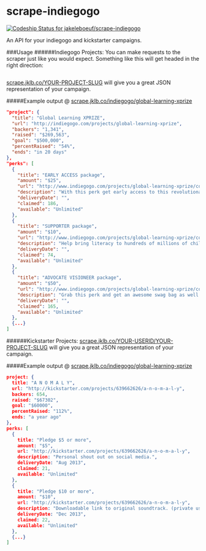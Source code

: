 scrape-indiegogo
================
[ ![Codeship Status for jakeleboeuf/scrape-indiegogo](https://codeship.io/projects/6b1dd260-37e4-0132-e8f4-461894a5379e/status?branch=master)](https://codeship.io/projects/41841)

An API for your indiegogo and kickstarter campaigns.

###Usage
######Indiegogo Projects:
You can make requests to the scraper just like you would expect. Something like this will get headed in the right direction:

```html

```

[scrape.jklb.co/YOUR-PROJECT-SLUG](http://scrape.jklb.co/indiegogo/global-learning-xprize) will give you a great JSON representation of your campaign.


#####Example output @ [scrape.jklb.co/indiegogo/global-learning-xprize](http://scrape.jklb.co/indiegogo/global-learning-xprize)

```json
"project": {
  "title": "Global Learning XPRIZE",
  "url": "http://indiegogo.com/projects/global-learning-xprize",
  "backers": "1,341",
  "raised": "$269,563",
  "goal": "$500,000",
  "percentRaised": "54%",
  "ends": "in 20 days"
},
"perks": [
  {
    "title": "EARLY ACCESS package",
    "amount": "$25",
    "url": "http://www.indiegogo.com/projects/global-learning-xprize/contributions/new?perk_amt=25&perk_id=2314758",
    "description": "With this perk get early access to this revolutionary software, 18 months\nbefore anyone else, to test with kids near you.\n\nIn addition to the previous perks, you also get:\n\n · A Vote: As a Digital Visioneer you will get a vote where the XPRIZE\nFoundation should launch its next major competition.\n · Credit: Get your name credited in the winning software that is used by\nhundreds of millions of kids.\n · Digital Content: Exclusive extended digital content (interviews,\nvideos, images, and more!)",
    "deliveryDate": "",
    "claimed": 186,
    "available": "Unlimited"
  },
  {
    "title": "SUPPORTER package",
    "amount": "$10",
    "url": "http://www.indiegogo.com/projects/global-learning-xprize/contributions/new?perk_amt=10&perk_id=2314753",
    "description": "Help bring literacy to hundreds of millions of children around the world by showing your support for the campaign!\n\nIncludes:\n• Website Credit: Get your name listed as a supporter on the Global Learning XPRIZE website!\n• Digital Certificate: Receive a digital donation certificate that you can use to show your support!",
    "deliveryDate": "",
    "claimed": 74,
    "available": "Unlimited"
  },
  {
    "title": "ADVOCATE VISIONEER package",
    "amount": "$50",
    "url": "http://www.indiegogo.com/projects/global-learning-xprize/contributions/new?perk_amt=50&perk_id=2314760",
    "description": "Grab this perk and get an awesome swag bag as well as live video access to\nour Visioneering event, where you can watch and vote on how future XPRIZE\nare created.\n\nGet all the previous perks as well as:\n\n · Watch: Live web video access to our exclusive Visioneering event.\n · Wear: An exclusive, limited edition, Global Learning XPRIZE T-shirt.\n · Represent: Three awesome Global Learning XPRIZE stickers.\n · Show: A neat Global Learning Wristband to show your support!",
    "deliveryDate": "",
    "claimed": 165,
    "available": "Unlimited"
  },
  {...}
]
```

######Kickstarter Projects:
[scrape.jklb.co/YOUR-USERID/YOUR-PROJECT-SLUG](http://scrape.jklb.co/kickstarter/332322466/gram-parsons-cosmic-revival-derry-down) will give you a great JSON representation of your campaign.

#####Example output @ [scrape.jklb.co/indiegogo/global-learning-xprize](http://scrape.jklb.co/indiegogo/global-learning-xprize)

```json
project: {
  title: "A N O M A L Y",
  url: "http://kickstarter.com/projects/639662626/a-n-o-m-a-l-y",
  backers: 654,
  raised: "$67302",
  goal: "$60000",
  percentRaised: "112%",
  ends: "a year ago"
},
perks: [
  {
    title: "Pledge $5 or more",
    amount: "$5",
    url: "http://kickstarter.com/projects/639662626/a-n-o-m-a-l-y",
    description: "Personal shout out on social media.",
    deliveryDate: "Aug 2013",
    claimed: 21,
    available: "Unlimited"
  },
  {
    title: "Pledge $10 or more",
    amount: "$10",
    url: "http://kickstarter.com/projects/639662626/a-n-o-m-a-l-y",
    description: "Downloadable link to original soundtrack. (private use only)",
    deliveryDate: "Dec 2013",
    claimed: 22,
    available: "Unlimited"
  },
  {...}
]
```
